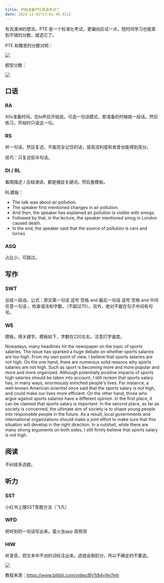 ```yaml
---
title: 开始准备PTE英语考试了
date: 2024-11-02T13:01:40.911Z
---
```








有去澳洲的想法，PTE 是一个标准化考试，更偏向应试一点，短时间学习也能拿到不错的分数，就选它了。

PTE 和雅思的分数对照：

![](https://img.jasonleehere.com/202411012218259.png)

题型分数：

![](https://img.jasonleehere.com/202412221951446.png)

## 口语

### RA

40s准备时间，在bi声后开始说。可选一句话模式，即准备的时候挑一段话，然后练习，开始时只读这一句。

### RS

听一句话，然后复述。不能完全记住的话，提高流利度和发音也能得到高分。

技巧：只复述前半句话。

### DI / RL

看图描述 / 总结演讲。都是捕捉关键词，然后套模板。

RL模板：

- The talk was about air pollution. 
- The speaker first mentioned changes in air pollution. 
- And then, the speaker has explained air pollution is visible with smogs. 
- Followed by that, in the lecture, the speaker mentioned smog in London caused death.
- In the end, the speaker said that the source of pollution is cars and lorries

### ASQ

占比小，可跳过。

## 写作

### SWT

总结一段话。公式：原文第一句话 逗号 空格 and 最后一句话 逗号 空格 and 中间任意一句话 。检查语法和字数。（不超过70）。另外，绝对不能在句子中间有句号。

### WE

模板。填关键字。模板如下，字数在220左右，注意打字速度。

Nowadays, many headlines hit the newspaper on the topic of sports salaries. The issue has sparked a huge debate on whether sports salaries are too high. From my own point of view, I believe that sports salaries are not high.
On the one hand, there are numerous solid reasons why sports salaries are not high. Such as sport is becoming more and more popular and more and more organized. Although potentially positive impacts of sports high salaries should be taken into account, I still reckon that sports salary has, in many ways, enormously enriched people's lives. For instance, a well-known American scientist once said that the sports salary is not high, and could make our lives more efficient.
On the other hand, those who argue against sports salaries have a different opinion. In the first place, it can be claimed that sports salary is important. In the second place, as far as society is concerned, the ultimate aim of society is to shape young people into responsible people in the future. As a result, local governments and international organizations should make a joint effort to make sure that this situation will develop in the right direction.
In a nutshell, while there are many strong arguments on both sides, I still firmly believe that sports salary is not high.

## 阅读

不纠结多选题。

## 听力

### SST

小红书上搜SST答题方法（飞凡）

### WFD

把听到的一句话写出来。萤火虫app 周预测

### HIW

听录音，把文本中不对的词标注出来。选错会倒扣分，所以不确定的不要选。

![](https://img.jasonleehere.com/202411022101897.png)

教程来源：https://www.bilibili.com/video/BV1t84y1m7mh